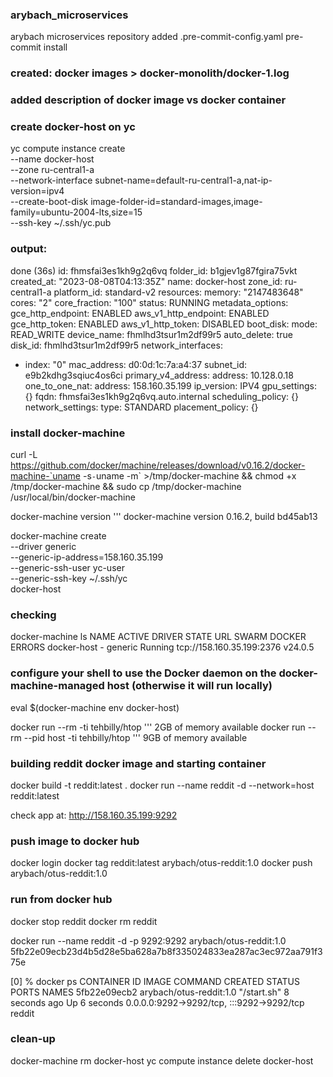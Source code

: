 ### arybach_microservices
arybach microservices repository
added .pre-commit-config.yaml
pre-commit install

### created: docker images > docker-monolith/docker-1.log
### added description of docker image vs docker container

### create docker-host on yc
yc compute instance create \
--name docker-host \
--zone ru-central1-a \
--network-interface subnet-name=default-ru-central1-a,nat-ip-version=ipv4 \
--create-boot-disk image-folder-id=standard-images,image-family=ubuntu-2004-lts,size=15 \
--ssh-key ~/.ssh/yc.pub

### output:
done (36s)
id: fhmsfai3es1kh9g2q6vq
folder_id: b1gjev1g87fgira75vkt
created_at: "2023-08-08T04:13:35Z"
name: docker-host
zone_id: ru-central1-a
platform_id: standard-v2
resources:
  memory: "2147483648"
  cores: "2"
  core_fraction: "100"
status: RUNNING
metadata_options:
  gce_http_endpoint: ENABLED
  aws_v1_http_endpoint: ENABLED
  gce_http_token: ENABLED
  aws_v1_http_token: DISABLED
boot_disk:
  mode: READ_WRITE
  device_name: fhmlhd3tsur1m2df99r5
  auto_delete: true
  disk_id: fhmlhd3tsur1m2df99r5
network_interfaces:
  - index: "0"
    mac_address: d0:0d:1c:7a:a4:37
    subnet_id: e9b2kdhg3sqiuc4os6ci
    primary_v4_address:
      address: 10.128.0.18
      one_to_one_nat:
        address: 158.160.35.199
        ip_version: IPV4
gpu_settings: {}
fqdn: fhmsfai3es1kh9g2q6vq.auto.internal
scheduling_policy: {}
network_settings:
  type: STANDARD
placement_policy: {}

### install docker-machine
curl -L https://github.com/docker/machine/releases/download/v0.16.2/docker-machine-`uname -s`-`uname -m` >/tmp/docker-machine &&
chmod +x /tmp/docker-machine &&
sudo cp /tmp/docker-machine /usr/local/bin/docker-machine

docker-machine version
''' docker-machine version 0.16.2, build bd45ab13

docker-machine create \
--driver generic \
--generic-ip-address=158.160.35.199 \
--generic-ssh-user yc-user \
--generic-ssh-key ~/.ssh/yc \
docker-host

### checking
docker-machine ls
NAME          ACTIVE   DRIVER    STATE     URL                         SWARM   DOCKER    ERRORS
docker-host   -        generic   Running   tcp://158.160.35.199:2376           v24.0.5

###  configure your shell to use the Docker daemon on the docker-machine-managed host (otherwise it will run locally)
eval $(docker-machine env docker-host)

docker run --rm -ti tehbilly/htop
''' 2GB of memory available
docker run --rm --pid host -ti tehbilly/htop
''' 9GB of memory available

### building reddit docker image and starting container
docker build -t reddit:latest .
docker run --name reddit -d --network=host reddit:latest

check app at: http://158.160.35.199:9292

### push image to docker hub
docker login
docker tag reddit:latest arybach/otus-reddit:1.0
docker push arybach/otus-reddit:1.0

### run from docker hub
docker stop reddit
docker rm reddit

docker run --name reddit -d -p 9292:9292 arybach/otus-reddit:1.0
5fb22e09ecb23d4b5d28e5ba628a7b8f335024833ea287ac3ec972aa791f375e

[0] % docker ps
CONTAINER ID   IMAGE                     COMMAND       CREATED         STATUS         PORTS                                       NAMES
5fb22e09ecb2   arybach/otus-reddit:1.0   "/start.sh"   8 seconds ago   Up 6 seconds   0.0.0.0:9292->9292/tcp, :::9292->9292/tcp   reddit

### clean-up
docker-machine rm docker-host
yc compute instance delete docker-host

